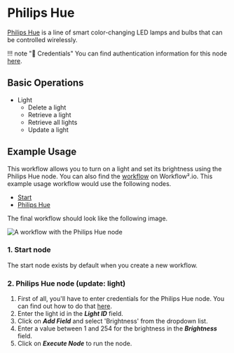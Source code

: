 # Philips Hue

[Philips Hue](https://www.philips-hue.com/) is a line of smart color-changing LED lamps and bulbs that can be controlled wirelessly.

!!! note "🔑 Credentials"
    You can find authentication information for this node [here](/workflow/integrations/credentials/philipsHue/).


## Basic Operations

* Light
    * Delete a light
    * Retrieve a light
    * Retrieve all lights
    * Update a light


## Example Usage

This workflow allows you to turn on a light and set its brightness using the Philips Hue node. You can also find the [workflow](https://n8n.io/workflows/666) on Workflow².io. This example usage workflow would use the following nodes.
- [Start](/workflow/integrations/core-nodes/n8n-nodes-base.start/)
- [Philips Hue]()

The final workflow should look like the following image.

![A workflow with the Philips Hue node](/_images/integrations/nodes/philipshue/workflow.png)

### 1. Start node

The start node exists by default when you create a new workflow.

### 2. Philips Hue node (update: light)

1. First of all, you'll have to enter credentials for the Philips Hue node. You can find out how to do that [here](/workflow/integrations/credentials/philipsHue/).
2. Enter the light id in the ***Light ID*** field.
3. Click on ***Add Field*** and select 'Brightness' from the dropdown list.
4. Enter a value between 1 and 254 for the brightness in the ***Brightness*** field.
5. Click on ***Execute Node*** to run the node.
